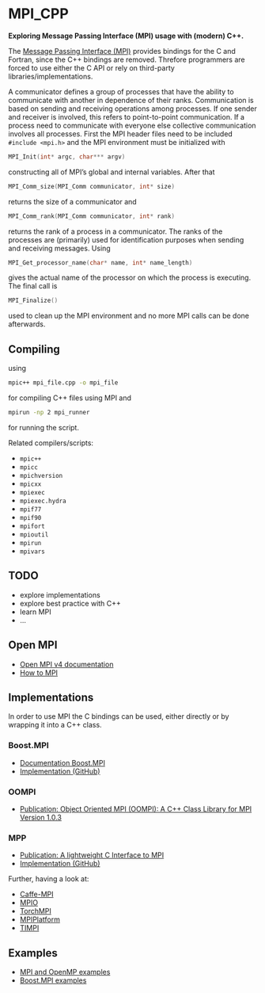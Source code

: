 # MPI_CPP

**Exploring Message Passing Interface (MPI) usage with (modern) C++.**

The [Message Passing Interface (MPI)](https://de.wikipedia.org/wiki/Message_Passing_Interface) provides bindings for the C and Fortran, since the C++ bindings are removed. Threfore programmers are forced to use either the C API or rely on third-party libraries/implementations.

A communicator defines a group of processes that have the ability to communicate with another in dependence of their ranks. Communication is based on sending and receiving operations among processes. If one sender and receiver is involved, this refers to point-to-point communication. If a process need to communicate with everyone else collective communication involves all processes.
First the MPI header files need to be included ```#include <mpi.h>``` and the MPI environment must be initialized with

```cpp
MPI_Init(int* argc, char*** argv)
```

constructing all of MPI’s global and internal variables. After that

```cpp
MPI_Comm_size(MPI_Comm communicator, int* size)
```

returns the size of a communicator and

```cpp
MPI_Comm_rank(MPI_Comm communicator, int* rank)
```

returns the rank of a process in a communicator. The ranks of the processes are (primarily) used for identification purposes when sending and receiving messages.
Using

```cpp
MPI_Get_processor_name(char* name, int* name_length)
```

gives the actual name of the processor on which the process is executing. The final call is

```cpp
MPI_Finalize()
```

used to clean up the MPI environment and no more MPI calls can be done afterwards.

## Compiling

using 

```bash
mpic++ mpi_file.cpp -o mpi_file
```
for compiling C++ files using MPI and 

```bash
mpirun -np 2 mpi_runner
```
for running the script.


Related compilers/scripts:

* ```mpic++```
* ```mpicc```
* ```mpichversion```
* ```mpicxx```
* ```mpiexec```
* ```mpiexec.hydra```
* ```mpif77```
* ```mpif90```
* ```mpifort```
* ```mpioutil```
* ```mpirun```
* ```mpivars```

## TODO

* explore implementations
* explore best practice with C++
* learn MPI
* ...

## Open MPI

* [Open MPI v4 documentation](https://www.open-mpi.org/doc/v4.0/)
* [How to MPI](https://hpc-wiki.info/hpc/How_to_Use_MPI)

## Implementations

In order to use MPI the C bindings can be used, either directly or by wrapping it into a C++ class.

### Boost.MPI

* [Documentation Boost.MPI](https://www.boost.org/doc/libs/1_64_0/doc/html/mpi.html)
* [Implementation (GitHub)](https://github.com/boostorg/mpi)


### OOMPI

* [Publication: Object Oriented MPI (OOMPI): A C++ Class Library for MPI Version 1.0.3](https://www.researchgate.net/publication/2801121_Object_Oriented_MPI_OOMPI_A_C_Class_Library_for_MPI_Version_103)


### MPP

* [Publication: A lightweight C Interface to MPI](https://www.researchgate.net/publication/216836687_A_Lightweight_C_Interface_to_MPI)
* [Implementation (GitHub)](https://github.com/motonacciu/mpp)


Further, having a look at:

* [Caffe-MPI](https://github.com/Caffe-MPI/Caffe-MPI.github.io)
* [MPIO](https://github.com/frsyuki/mpio)
* [TorchMPI](https://github.com/facebookarchive/TorchMPI)
* [MPIPlatform](https://github.com/slowbull/MPIPlatform)
* [TIMPI](https://github.com/libMesh/TIMPI)

## Examples

* [MPI and OpenMP examples](https://github.com/kcherenkov/Parallel-Programming-Labs)
* [Boost.MPI examples](https://github.com/boostorg/mpi/tree/develop/example)
